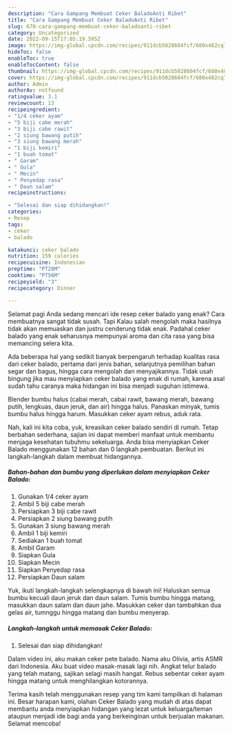 ```yaml
---
description: "Cara Gampang Membuat Ceker BaladoAnti Ribet"
title: "Cara Gampang Membuat Ceker BaladoAnti Ribet"
slug: 678-cara-gampang-membuat-ceker-baladoanti-ribet
category: Uncategorized
date: 2022-09-15T17:05:19.595Z
image: https://img-global.cpcdn.com/recipes/911dcb5028604fcf/680x482cq70/ceker-balado-foto-resep-utama.jpg
hideToc: false
enableToc: true
enableTocContent: false
thumbnail: https://img-global.cpcdn.com/recipes/911dcb5028604fcf/680x482cq70/ceker-balado-foto-resep-utama.jpg
cover: https://img-global.cpcdn.com/recipes/911dcb5028604fcf/680x482cq70/ceker-balado-foto-resep-utama.jpg
author: Admin
authorAv: notfound
ratingvalue: 3.1
reviewcount: 13
recipeingredient:
- "1/4 ceker ayam"
- "5 biji cabe merah"
- "3 biji cabe rawit"
- "2 siung bawang putih"
- "3 siung bawang merah"
- "1 biji kemiri"
- "1 buah tomat"
- " Garam"
- " Gula"
- " Mecin"
- " Penyedap rasa"
- " Daun salam"
recipeinstructions:

- "Selesai dan siap dihidangkan!"
categories:
- Resep
tags:
- ceker
- balado

katakunci: ceker balado 
nutrition: 159 calories
recipecuisine: Indonesian
preptime: "PT28M"
cooktime: "PT56M"
recipeyield: "3"
recipecategory: Dinner

---
```



Selamat pagi Anda sedang mencari ide resep ceker balado yang enak? Cara membuatnya sangat tidak susah. Tapi Kalau salah mengolah maka hasilnya tidak akan memuaskan dan justru cenderung tidak enak. Padahal ceker balado yang enak seharusnya mempunyai aroma dan cita rasa yang bisa memancing selera kita.


Ada beberapa hal yang sedikit banyak berpengaruh terhadap kualitas rasa dari ceker balado, pertama dari jenis bahan, selanjutnya pemilihan bahan segar dan bagus, hingga cara mengolah dan menyajikannya. Tidak usah bingung jika mau menyiapkan ceker balado yang enak di rumah, karena asal sudah tahu caranya maka hidangan ini bisa menjadi suguhan istimewa.

Blender bumbu halus (cabai merah, cabai rawit, bawang merah, bawang putih, lengkuas, daun jeruk, dan air) hingga halus. Panaskan minyak, tumis bumbu halus hingga harum. Masukkan ceker ayam rebus, aduk rata.


Nah, kali ini kita coba, yuk, kreasikan ceker balado sendiri di rumah. Tetap berbahan sederhana, sajian ini dapat memberi manfaat untuk membantu menjaga kesehatan tubuhmu sekeluarga. Anda bisa menyiapkan Ceker Balado menggunakan 12 bahan dan 0 langkah pembuatan. Berikut ini langkah-langkah dalam membuat hidangannya.

<!--inarticleads1-->

##### Bahan-bahan dan bumbu yang diperlukan dalam menyiapkan Ceker Balado:

1. Gunakan 1/4 ceker ayam
1. Ambil 5 biji cabe merah
1. Persiapkan 3 biji cabe rawit
1. Persiapkan 2 siung bawang putih
1. Gunakan 3 siung bawang merah
1. Ambil 1 biji kemiri
1. Sediakan 1 buah tomat
1. Ambil  Garam
1. Siapkan  Gula
1. Siapkan  Mecin
1. Siapkan  Penyedap rasa
1. Persiapkan  Daun salam


Yuk, ikuti langkah-langkah selengkapnya di bawah ini! Haluskan semua bumbu kecuali daun jeruk dan daun salam. Tumis bumbu hingga matang, masukkan daun salam dan daun jahe. Masukkan ceker dan tambahkan dua gelas air, tumnggu hingga matang dan bumbu menyerap. 

<!--inarticleads2-->

##### Langkah-langkah untuk memasak Ceker Balado:


1. Selesai dan siap dihidangkan!

Dalam video ini, aku makan ceker pete balado. Nama aku Olivia, artis ASMR dari Indonesia. Aku buat video masak-masak lagi nih. Angkat telur balado yang telah matang, sajikan selagi masih hangat. Rebus sebentar ceker ayam hingga matang untuk menghilangkan kotorannya. 

Terima kasih telah menggunakan resep yang tim kami tampilkan di halaman ini. Besar harapan kami, olahan Ceker Balado yang mudah di atas dapat membantu anda menyiapkan hidangan yang lezat untuk keluarga/teman ataupun menjadi ide bagi anda yang berkeinginan untuk berjualan makanan. Selamat mencoba!
